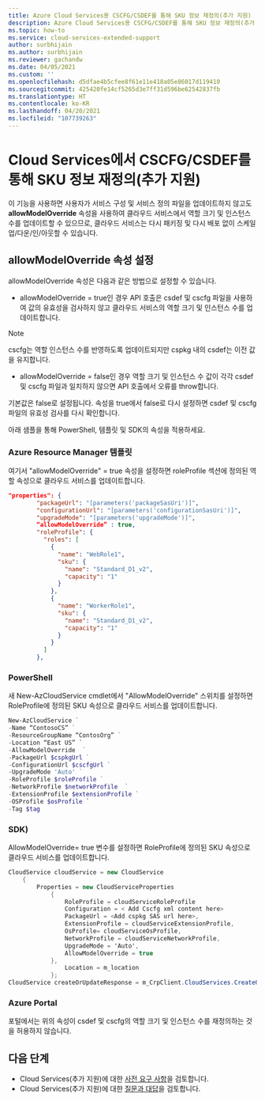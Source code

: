 ```yaml
---
title: Azure Cloud Services용 CSCFG/CSDEF를 통해 SKU 정보 재정의(추가 지원)
description: Azure Cloud Services용 CSCFG/CSDEF를 통해 SKU 정보 재정의(추가 지원)
ms.topic: how-to
ms.service: cloud-services-extended-support
author: surbhijain
ms.author: surbhijain
ms.reviewer: gachandw
ms.date: 04/05/2021
ms.custom: ''
ms.openlocfilehash: d5dfae4b5cfee8f61e11e418a05e86017d119410
ms.sourcegitcommit: 425420fe14cf5265d3e7ff31d596be62542837fb
ms.translationtype: HT
ms.contentlocale: ko-KR
ms.lasthandoff: 04/20/2021
ms.locfileid: "107739263"
---
```

# <a name="override-sku-information-over-cscfgcsdef-in-cloud-services-extended-support"></a>Cloud Services에서 CSCFG/CSDEF를 통해 SKU 정보 재정의(추가 지원) 

이 기능을 사용하면 사용자가 서비스 구성 및 서비스 정의 파일을 업데이트하지 않고도 **allowModelOverride** 속성을 사용하여 클라우드 서비스에서 역할 크기 및 인스턴스 수를 업데이트할 수 있으므로, 클라우드 서비스는 다시 패키징 및 다시 배포 없이 스케일업/다운/인/아웃할 수 있습니다.

## <a name="set-allowmodeloverride-property"></a>allowModelOverride 속성 설정
allowModelOverride 속성은 다음과 같은 방법으로 설정할 수 있습니다.
* allowModelOverride = true인 경우 API 호출은 csdef 및 cscfg 파일을 사용하여 값의 유효성을 검사하지 않고 클라우드 서비스의 역할 크기 및 인스턴스 수를 업데이트합니다. 
> [!Note]
> cscfg는 역할 인스턴스 수를 반영하도록 업데이트되지만 cspkg 내의 csdef는 이전 값을 유지합니다.
* allowModelOverride = false인 경우 역할 크기 및 인스턴스 수 값이 각각 csdef 및 cscfg 파일과 일치하지 않으면 API 호출에서 오류를 throw합니다.

기본값은 false로 설정됩니다. 속성을 true에서 false로 다시 설정하면 csdef 및 cscfg 파일의 유효성 검사를 다시 확인합니다.

아래 샘플을 통해 PowerShell, 템플릿 및 SDK의 속성을 적용하세요.

### <a name="azure-resource-manager-template"></a>Azure Resource Manager 템플릿
여기서 "allowModelOverride" = true 속성을 설정하면 roleProfile 섹션에 정의된 역할 속성으로 클라우드 서비스를 업데이트합니다.
```json
"properties": {
        "packageUrl": "[parameters('packageSasUri')]",
        "configurationUrl": "[parameters('configurationSasUri')]",
        "upgradeMode": "[parameters('upgradeMode')]",
        “allowModelOverride” : true,
        "roleProfile": {
          "roles": [
            {
              "name": "WebRole1",
              "sku": {
                "name": "Standard_D1_v2",
                "capacity": "1"
              }
            },
            {
              "name": "WorkerRole1",
              "sku": {
                "name": "Standard_D1_v2",
                "capacity": "1"
              }
            }
          ]
        },

```
### <a name="powershell"></a>PowerShell
새 New-AzCloudService cmdlet에서 "AllowModelOverride" 스위치를 설정하면 RoleProfile에 정의된 SKU 속성으로 클라우드 서비스를 업데이트합니다.
```powershell
New-AzCloudService ` 
-Name “ContosoCS” ` 
-ResourceGroupName “ContosOrg” ` 
-Location “East US” `
-AllowModelOverride  ` 
-PackageUrl $cspkgUrl ` 
-ConfigurationUrl $cscfgUrl ` 
-UpgradeMode 'Auto' ` 
-RoleProfile $roleProfile ` 
-NetworkProfile $networkProfile  ` 
-ExtensionProfile $extensionProfile ` 
-OSProfile $osProfile `
-Tag $tag
```
### <a name="sdk"></a>SDK)
AllowModelOverride= true 변수를 설정하면 RoleProfile에 정의된 SKU 속성으로 클라우드 서비스를 업데이트합니다.

```csharp
CloudService cloudService = new CloudService
    {
        Properties = new CloudServiceProperties
            {
                RoleProfile = cloudServiceRoleProfile
                Configuration = < Add Cscfg xml content here>
                PackageUrl = <Add cspkg SAS url here>,
                ExtensionProfile = cloudServiceExtensionProfile,
                OsProfile= cloudServiceOsProfile,
                NetworkProfile = cloudServiceNetworkProfile,
                UpgradeMode = 'Auto',
                AllowModelOverride = true
            },
                Location = m_location
            };
CloudService createOrUpdateResponse = m_CrpClient.CloudServices.CreateOrUpdate(“ContosOrg”, “ContosoCS”, cloudService);
```
### <a name="azure-portal"></a>Azure Portal
포털에서는 위의 속성이 csdef 및 cscfg의 역할 크기 및 인스턴스 수를 재정의하는 것을 허용하지 않습니다. 


## <a name="next-steps"></a>다음 단계 
- Cloud Services(추가 지원)에 대한 [사전 요구 사항](deploy-prerequisite.md)을 검토합니다.
- Cloud Services(추가 지원)에 대한 [질문과 대답](faq.md)을 검토합니다.
